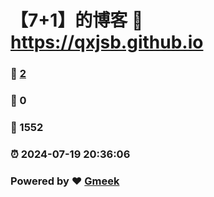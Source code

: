 # 【7+1】的博客 :link: https://qxjsb.github.io 
### :page_facing_up: [2](https://qxjsb.github.io/tag.html) 
### :speech_balloon: 0 
### :hibiscus: 1552 
### :alarm_clock: 2024-07-19 20:36:06 
### Powered by :heart: [Gmeek](https://github.com/Meekdai/Gmeek)
